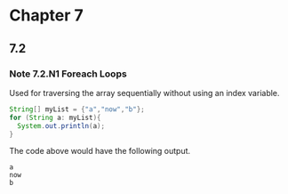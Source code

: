 # Chapter 7
## 7.2
### Note 7.2.N1 Foreach Loops
Used for traversing the array sequentially without using an index variable.  
```java
String[] myList = {"a","now","b"};
for (String a: myList){
  System.out.println(a);
}
```
The code above would have the following output.
```
a
now
b
```
